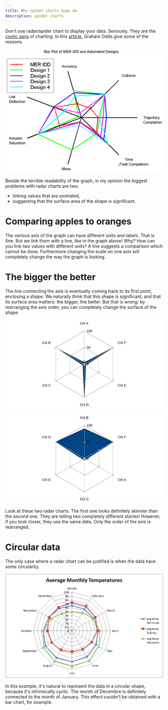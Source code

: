 ```yaml
---
title: Why spider charts bugs me 
description: spider charts 
---
```



Don't use radar/spider chart to display your data. Seriously.
They are the [comic sans](http://www.bbc.com/news/magazine-11582548) of charting.
In this [article](http://blog.scottlogic.com/2011/09/23/a-critique-of-radar-charts.html), Graham Odds give some of the reasons.

![A radar chart](/images/chart1.gif)

Beside the terrible readability of the graph, in my opinion the biggest problems with radar charts are two:

* linking values that are unrelated,
* suggesting that the surface area of the shape is significant.


Comparing apples to oranges
===========================

The various axis of the graph can have different units and labels. That is fine.
But we link them with a line, like in the graph above!
Why? How can you link two values with different units?
A line suggests a comparison which cannot be done.
Furthermore changing the scale on one axis will completely change the way the graph is looking.

The bigger the better
=====================


The line connecting the axis is eventually coming back to its first point, enclosing a shape.
We naturally think that this shape is significant, and that its surface area matters: the bigger, the better.
But that is wrong: by rearranging the axis order, you can completely change the surface of the shape.  

![A skinny radar chart](/images/chart2.png)

![A fatty radar chart](/images/chart3.png)

Look at these two radar charts. The first one looks definitely skinnier than the second one.
They are telling two completely different stories!
However, if you look closer, they use the same data. Only the order of the axis is rearranged.


Circular data
=============

The only case where a radar chart can be justified is when the data have some circularity.

![A radar chart with circular data](/images/chart4.gif)

In this example, it's natural to represent the data in a circular shape, because it's intrinsically cyclic.
The month of Decembre is definitely connected to the month of January.
This effect couldn't be obtained with a bar chart, for example.

